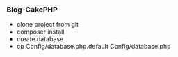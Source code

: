 ### Blog-CakePHP
* clone project from git
* composer install
* create database
* cp Config/database.php.default Config/database.php
